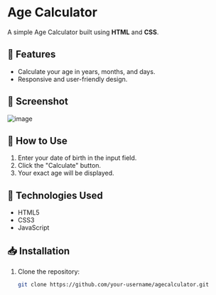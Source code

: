 # Age Calculator

A simple Age Calculator built using **HTML** and **CSS**.

## 🎯 Features
- Calculate your age in years, months, and days.
- Responsive and user-friendly design.

## 📸 Screenshot
 ![image](https://github.com/user-attachments/assets/51f104f3-0b1a-4d95-bd02-ca73966b0d84)


## 🚀 How to Use
1. Enter your date of birth in the input field.
2. Click the "Calculate" button.
3. Your exact age will be displayed.

## 🔧 Technologies Used
- HTML5
- CSS3
- JavaScript

## 📥 Installation
1. Clone the repository:
   ```sh
   git clone https://github.com/your-username/agecalculator.git
